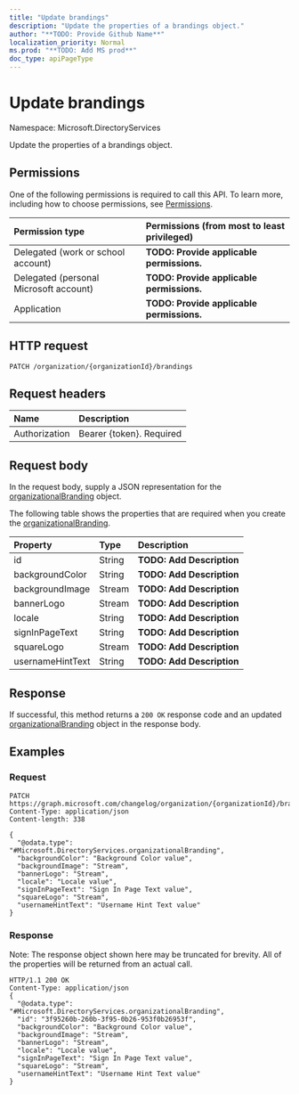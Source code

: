 ```yaml
---
title: "Update brandings"
description: "Update the properties of a brandings object."
author: "**TODO: Provide Github Name**"
localization_priority: Normal
ms.prod: "**TODO: Add MS prod**"
doc_type: apiPageType
---
```


# Update brandings

Namespace: Microsoft.DirectoryServices

Update the properties of a brandings object.

## Permissions
One of the following permissions is required to call this API. To learn more, including how to choose permissions, see [Permissions](/concepts/permissions-reference.md).

|Permission type|Permissions (from most to least privileged)|
|:---|:---|
|Delegated (work or school account)|**TODO: Provide applicable permissions.**|
|Delegated (personal Microsoft account)|**TODO: Provide applicable permissions.**|
|Application|**TODO: Provide applicable permissions.**|

## HTTP request
<!-- {
  "blockType": "ignored"
}
-->
``` http
PATCH /organization/{organizationId}/brandings
```

## Request headers
|Name|Description|
|:---|:---|
|Authorization|Bearer {token}. Required|

## Request body
In the request body, supply a JSON representation for the [organizationalBranding](../resources/microsoft.directoryservices-organizationalbranding.md) object.

The following table shows the properties that are required when you create the [organizationalBranding](../resources/microsoft.directoryservices-organizationalbranding.md).

|Property|Type|Description|
|:---|:---|:---|
|id|String|**TODO: Add Description**|
|backgroundColor|String|**TODO: Add Description**|
|backgroundImage|Stream|**TODO: Add Description**|
|bannerLogo|Stream|**TODO: Add Description**|
|locale|String|**TODO: Add Description**|
|signInPageText|String|**TODO: Add Description**|
|squareLogo|Stream|**TODO: Add Description**|
|usernameHintText|String|**TODO: Add Description**|



## Response
If successful, this method returns a `200 OK` response code and an updated [organizationalBranding](../resources/microsoft.directoryservices-organizationalbranding.md) object in the response body.

## Examples

### Request
<!-- {
  "blockType": "request",
  "name": "update_brandings"
}
-->
``` http
PATCH https://graph.microsoft.com/changelog/organization/{organizationId}/brandings
Content-Type: application/json
Content-length: 338

{
  "@odata.type": "#Microsoft.DirectoryServices.organizationalBranding",
  "backgroundColor": "Background Color value",
  "backgroundImage": "Stream",
  "bannerLogo": "Stream",
  "locale": "Locale value",
  "signInPageText": "Sign In Page Text value",
  "squareLogo": "Stream",
  "usernameHintText": "Username Hint Text value"
}
```

### Response
Note: The response object shown here may be truncated for brevity. All of the properties will be returned from an actual call.
<!-- {
  "blockType": "response",
  "truncated": true
}
-->
``` http
HTTP/1.1 200 OK
Content-Type: application/json
{
  "@odata.type": "#Microsoft.DirectoryServices.organizationalBranding",
  "id": "3f95260b-260b-3f95-0b26-953f0b26953f",
  "backgroundColor": "Background Color value",
  "backgroundImage": "Stream",
  "bannerLogo": "Stream",
  "locale": "Locale value",
  "signInPageText": "Sign In Page Text value",
  "squareLogo": "Stream",
  "usernameHintText": "Username Hint Text value"
}
```

